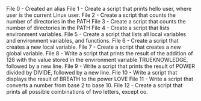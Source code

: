 File 0 - Created an alias
File 1 - Create a script that prints hello user, where user is the current Linux user.
File 2 - Create a script that counts the number of directories in the PATH
File 3 - Create a script that counts the number of directories in the PATH
File 4 - Create a script that lists environment variables.
File 5 - Create a script that lists all local variables and environment variables, and functions.
File 6 - Create a script that creates a new local variable.
File 7 - Create a script that creates a new global variable.
File 8 - Write a script that prints the result of the addition of 128 with the value stored in the environment variable TRUEKNOWLEDGE, followed by a new line.
File 9 - Write a script that prints the result of POWER divided by DIVIDE, followed by a new line.
File 10 - Write a script that displays the result of BREATH to the power LOVE
File 11 - Write a script that converts a number from base 2 to base 10.
File 12 - Create a script that prints all possible combinations of two letters, except oo.
